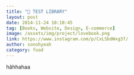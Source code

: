 ```yaml
---
title: "📖 TEST LIBRARY"
layout: post
date: 2014-11-24 10:10:45
tag: [Books, Website, Design, E-commerce]
image: /assets/img/project/lovebook.png
link: https://www.instagram.com/p/CxLSbdWxg3f/
author: sonohyeah
category: food
---
```

hâhhahaa